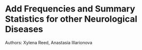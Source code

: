 # Add Frequencies and Summary Statistics for other Neurological Diseases
Authors: Xylena Reed, Anastasia Illarionova
